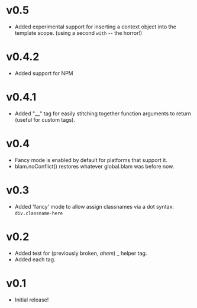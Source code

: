 # v0.5
- Added experimental support for inserting a context object into the template scope. (using a second `with` -- the horror!)

# v0.4.2
- Added support for NPM

# v0.4.1
- Added "__" tag for easily stitching together function arguments to return (useful for custom tags).


# v0.4
- Fancy mode is enabled by default for platforms that support it.
- blam.noConflict() restores whatever global.blam was before now.

# v0.3
- Added 'fancy' mode to allow assign classnames via a dot syntax: `div.classname-here`

# v0.2
- Added test for (previously broken, *ahem*) _ helper tag.
- Added each tag.

# v0.1
- Initial release!